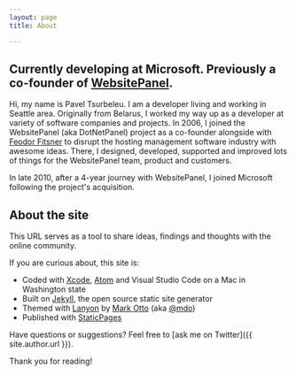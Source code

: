 ```yaml
---
layout: page
title: About

---
```

## Currently developing at Microsoft. Previously a co-founder of [WebsitePanel](http://bit.ly/1OBrHFE).

Hi, my name is Pavel Tsurbeleu. I am a developer living and working in Seattle area. Originally from Belarus, I worked my way up as a developer at variety of software companies and projects. In 2006, I joined the WebsitePanel (aka DotNetPanel) project as a co-founder alongside with [Feodor Fitsner](http://bit.ly/1RvMCQx) to disrupt the hosting management software industry with awesome ideas. There, I designed, developed, supported and improved lots of things for the WebsitePanel team, product and customers.

In late 2010, after a 4-year journey with WebsitePanel, I joined Microsoft following the project's acquisition.

## About the site

This URL serves as a tool to share ideas, findings and thoughts with the online community.

If you are curious about, this site is:

* Coded with [Xcode](http://apple.co/1PgzI7E), [Atom](http://bit.ly/2cPwMSF) and Visual Studio Code on a Mac in Washington state
* Built on [Jekyll](http://bit.ly/1Pgzs8z), the open source static site generator
* Themed with [Lanyon](http://bit.ly/1RvLEUo) by [Mark Otto](http://bit.ly/1RvMd0h) (aka [@mdo](https://twitter.com/mdo))
* Published with [StaticPages](https://staticpages.io)

Have questions or suggestions? Feel free to [ask me on Twitter]({{ site.author.url }}).

Thank you for reading!